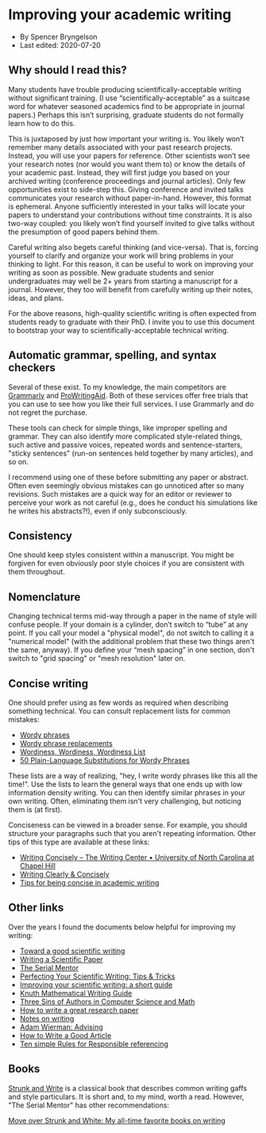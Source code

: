 ﻿
# Improving your academic writing

* By Spencer Bryngelson
* Last edited: 2020-07-20

## Why should I read this?

Many students have trouble producing scientifically-acceptable writing without significant training. (I use “scientifically-acceptable” as a suitcase word for whatever seasoned academics find to be appropriate in journal papers.) Perhaps this isn’t surprising, graduate students do not formally learn how to do this. 

This is juxtaposed by just how important your writing is. You likely won’t remember many details associated with your past research projects. Instead, you will use your papers for reference. Other scientists won’t see your research notes (nor would you want them to) or know the details of your academic past. Instead, they will first judge you based on your archived writing (conference proceedings and journal articles). Only few opportunities exist to side-step this. Giving conference and invited talks communicates your research without paper-in-hand. However, this format is ephemeral. Anyone sufficiently interested in your talks will locate your papers to understand your contributions without time constraints. It is also two-way coupled: you likely won’t find yourself invited to give talks without the presumption of good papers behind them. 

Careful writing also begets careful thinking (and vice-versa). That is, forcing yourself to clarify and organize your work will bring problems in your thinking to light. For this reason, it can be useful to work on improving your writing as soon as possible. New graduate students and senior undergraduates may well be 2+ years from starting a manuscript for a journal. However, they too will benefit from carefully writing up their notes, ideas, and plans.

For the above reasons, high-quality scientific writing is often expected from students ready to graduate with their PhD. I invite you to use this document to bootstrap your way to scientifically-acceptable technical writing.

## Automatic grammar, spelling, and syntax checkers
Several of these exist. To my knowledge, the main competitors are [Grammarly](https://www.grammarly.com/) and [ProWritingAid](https://prowritingaid.com/). Both of these services offer free trials that you can use to see how you like their full services. I use Grammarly and do not regret the purchase.

These tools can check for simple things, like improper spelling and grammar. 
They can also identify more complicated style-related things, such active and passive voices, repeated words and sentence-starters, "sticky sentences" (run-on sentences held together by many articles), and so on. 

I recommend using one of these before submitting any paper or abstract. Often even seemingly obvious mistakes can go unnoticed after so many revisions. Such mistakes are a quick way for an editor or reviewer to perceive your work as not careful (e.g., does he conduct his simulations like he writes his abstracts?!), even if only subconsciously. 

## Consistency

One should keep styles consistent within a manuscript. You might be forgiven for even obviously poor style choices if you are consistent with them throughout.

## Nomenclature

Changing technical terms mid-way through a paper in the name of style will confuse people. If your domain is a cylinder, don’t switch to “tube” at any point. If you call your model a "physical model", do not switch to calling it a "numerical model" (with the additional problem that these two things aren't the same, anyway). If you define your “mesh spacing” in one section, don't switch to "grid spacing" or "mesh resolution" later on.

## Concise writing
One should prefer using as few words as required when describing something technical. You can consult replacement lists for common mistakes:

- [Wordy phrases](https://grammarist.com/wordiness/)
- [Wordy phrase replacements](https://www.kingcounty.gov/help/editorial-style-guide/concisewriting/wordyphrases.aspx)
- [Wordiness, Wordiness, Wordiness List](https://web.uvic.ca/~gkblank/wordiness.html)
- [50 Plain-Language Substitutions for Wordy Phrases](https://www.dailywritingtips.com/50-plain-language-substitutions-for-wordy-phrases/)

These lists are a way of realizing, "hey, I write wordy phrases like this all the time!". Use the lists to learn the general ways that one ends up with low information density writing. You can then identify similar phrases in your own writing. Often, eliminating them isn't very challenging, but noticing them is (at first).

Conciseness can be viewed in a broader sense. For example, you should structure your paragraphs such that you aren't repeating information. Other tips of this type are available at these links:

- [Writing Concisely – The Writing Center • University of North Carolina at Chapel Hill](https://writingcenter.unc.edu/tips-and-tools/conciseness-handout/)
- [Writing Clearly & Concisely](https://writingcenter.ashford.edu/writing-clearly-concisely)
- [Tips for being concise in academic writing](https://lauraripperproofreading.com/2018/01/26/how-to-be-concise-tips-for-academic-writing/)

## Other links
Over the years I found the documents below helpful for improving my writing:

- [Toward a good scientific writing](https://link.springer.com/article/10.1007/s40071-014-0080-8)
- [Writing a Scientific Paper](http://citeseerx.ist.psu.edu/viewdoc/download?doi=10.1.1.458.7523&rep=rep1&type=pdf)
- [The Serial Mentor](https://serialmentor.com/virtualbooks/)
- [Perfecting Your Scientific Writing: Tips & Tricks](https://elitemanuscripts.com/2020/04/17/perfecting-your-scientific-writing-tips-tricks/)
- [Improving your scientific writing: a short guide](https://lijunsun.github.io/files/ScientificWritingV39.pdf)
- [Knuth Mathematical Writing Guide](https://tex.loria.fr/typographie/mathwriting.pdf)
- [Three Sins of Authors in Computer Science and Math](http://www.cs.cmu.edu/~jrs/sins.html)
- [How to write a great research paper](https://www.microsoft.com/en-us/research/academic-program/write-great-research-paper/)
- [Notes on writing](http://people.csail.mit.edu/fredo/PUBLI/writing.pdf)
- [Adam Wierman: Advising](http://users.cms.caltech.edu/~adamw/advising.html)
- [How to Write a Good Article](http://people.csail.mit.edu/fredo/FredoBadWriting.pdf)
- [Ten simple Rules for Responsible referencing](https://journals.plos.org/ploscompbiol/article?id=10.1371/journal.pcbi.1006036#sec001)
## Books
[Strunk and Write](https://www.amazon.com/Elements-Style-Fourth-William-Strunk/dp/020530902X) is a classical book that describes common writing gaffs and style particulars. 
It is short and, to my mind, worth a read. 
However, "The Serial Mentor" has other recommendations:

[Move over Strunk and White: My all-time favorite books on writing](https://serialmentor.com/blog/2017/11/12/move-over-Strunk-White)
